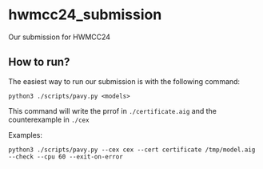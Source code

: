 # hwmcc24_submission

Our submission for HWMCC24

## How to run?

The easiest way to run our submission is with the following command:
```commandline
python3 ./scripts/pavy.py <models>
```
This command will write the prrof in `./certificate.aig` and the counterexample in `./cex`


Examples:
```commandline
python3 ./scripts/pavy.py --cex cex --cert certificate /tmp/model.aig --check --cpu 60 --exit-on-error
```
